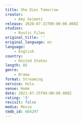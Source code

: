 ```yaml
---
title: She Dies Tomorrow
creator:
    - Amy Seimetz
release: 2020-07-31T00:00:00.000Z
studios:
    - Rustic Films
original_title: ''
original_language: en
language:
    - English
country:
    - United States
length: 85
genre:
    - Drama
format: Streaming
service: Hulu
venue: Home
date: 2021-07-25T04:00:00.000Z
rating: '3'
revisit: false
media: Movie
tmdb_id: 664297
---
```




